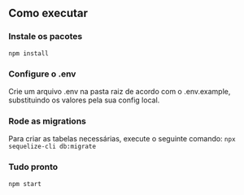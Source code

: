## Como executar

### Instale os pacotes

`npm install`

### Configure o .env

Crie um arquivo .env na pasta raiz de acordo com o .env.example, substituindo os valores pela sua config local.

### Rode as migrations

Para criar as tabelas necessárias, execute o seguinte comando:
`npx sequelize-cli db:migrate`

### Tudo pronto

`npm start`
